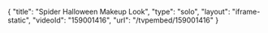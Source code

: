 {
    "title": "Spider Halloween Makeup Look",
    "type": "solo",
    "layout": "iframe-static",
    "videoId": "159001416",
    "url": "\/tvpembed\/159001416"
}